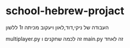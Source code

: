 # school-hebrew-projact
העבודה של ניקי,דוד,לאון ויעקוב מכיתה ז1 ללשון


multiplayer.py זה לכמה שחקנים ו main.py זה לאחד
